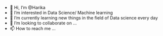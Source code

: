 - 👋 Hi, I’m @Harika
- 👀 I’m interested in Data Science/ Machine learning
- 🌱 I’m currently learning new things in the field of Data science every day
- 💞️ I’m looking to collaborate on ...
- 📫 How to reach me ...

<!---
harikavk/harikavk is a ✨ special ✨ repository because its `README.md` (this file) appears on your GitHub profile.
You can click the Preview link to take a look at your changes.
--->
